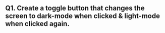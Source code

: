 ## Q1. Create a toggle button that changes the screen to dark-mode when clicked & light-mode when clicked again.